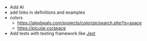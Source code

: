 - Add AI
- add links in definitions and examples
- colors
    - https://alexbeals.com/projects/colorize/search.php?q=space
    - https://picular.co/space
- Add tests with testing framework like [Jest](https://jestjs.io)
